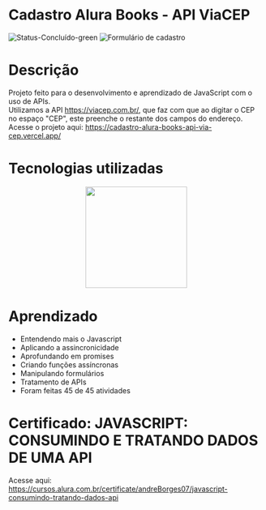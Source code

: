 # Cadastro Alura Books - API ViaCEP
![Status-Concluído-green](https://user-images.githubusercontent.com/93163125/212116582-4c47ccbd-9063-4192-b3b3-b082917d9d06.svg)
![Formulário de cadastro](https://user-images.githubusercontent.com/93163125/213733523-46c28829-42a9-4280-a1e9-8b6e98d00db6.gif)


# Descrição
Projeto feito para o desenvolvimento e aprendizado de JavaScript com o uso de APIs. 
<br>Utilizamos a API https://viacep.com.br/, que faz com que ao digitar o CEP no espaço "CEP", este preenche o restante dos campos do endereço. 
<br>Acesse o projeto aqui: https://cadastro-alura-books-api-via-cep.vercel.app/

# Tecnologias utilizadas

<div align="center">
<img src="https://user-images.githubusercontent.com/93163125/212195910-dcb71905-074e-4033-8aa8-38b455d2dbab.png" width ="200px" />
</div>

# Aprendizado

<ul>
    <li>Entendendo mais o Javascript</li>
    <li>Aplicando a assincronicidade</li>
    <li>Aprofundando em promises</li>
    <li>Criando funções assíncronas</li>
    <li>Manipulando formulários</li>
    <li>Tratamento de APIs</li>
    <li>Foram feitas 45 de 45 atividades</li>
</ul>

# Certificado: JAVASCRIPT: CONSUMINDO E TRATANDO DADOS DE UMA API

Acesse aqui: https://cursos.alura.com.br/certificate/andreBorges07/javascript-consumindo-tratando-dados-api





